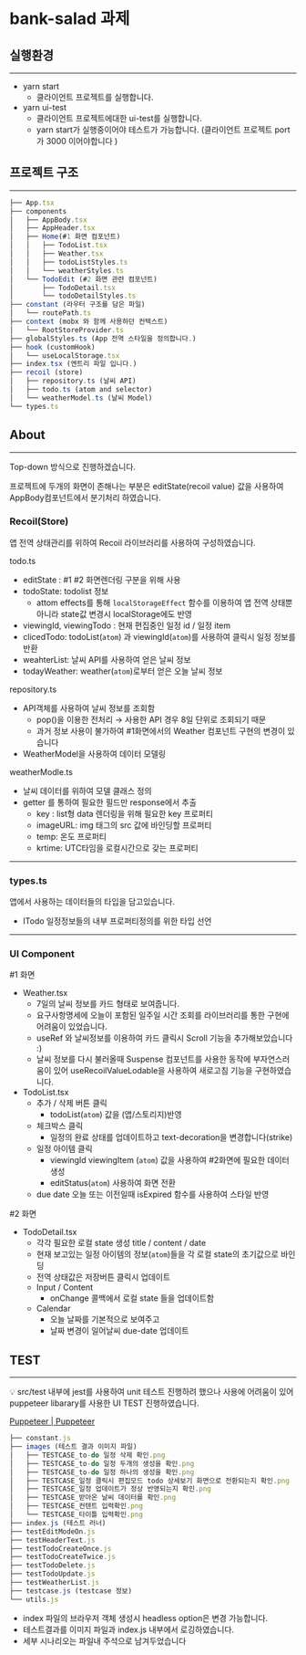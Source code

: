 # bank-salad 과제

## 실행환경

---

- yarn start
  - 클라이언트 프로젝트를 실행합니다.
- yarn ui-test
  - 클라이언트 프로젝트에대한 ui-test를 실행합니다.
  - yarn start가 실행중이어야 테스트가 가능합니다. (클라이언트 프로젝트 port가 3000 이어야합니다 )

## 프로젝트 구조

---

```jsx
├── App.tsx
├── components
│   ├── AppBody.tsx
│   ├── AppHeader.tsx
│   ├── Home(#1 화면 컴포넌트)
│   │   ├── TodoList.tsx
│   │   ├── Weather.tsx
│   │   ├── todoListStyles.ts
│   │   └── weatherStyles.ts
│   └── TodoEdit (#2 화면 관련 컴포넌트)
│       ├── TodoDetail.tsx
│       └── todoDetailStyles.ts
├── constant (라우터 구조를 담은 파일)
│   └── routePath.ts
├── context (mobx 와 함께 사용하던 컨텍스트)
│   └── RootStoreProvider.ts
├── globalStyles.ts (App 전역 스타일을 정의합니다.)
├── hook (customHook)
│   └── useLocalStorage.tsx
├── index.tsx (엔트리 파일 입니다.)
├── recoil (store)
│   ├── repository.ts (날씨 API)
│   ├── todo.ts (atom and selector)
│   └── weatherModel.ts (날씨 Model)
└── types.ts
```

## About

---

Top-down 방식으로 진행하겠습니다.

프로젝트에 두개의 화면이 존해나는 부분은 editState(recoil value) 값을 사용하여 AppBody컴포넌트에서 분기처리 하였습니다.

### **Recoil(Store)**

앱 전역 상태관리를 위하여 Recoil 라이브러리를 사용하여 구성하였습니다.

todo.ts

- editState : #1 #2 화면렌더링 구분을 위해 사용
- todoState: todolist 정보
  - attom effects를 통해 `localStorageEffect` 함수를 이용하여 앱 전역 상태뿐 아니라
    state값 변경시 localStorage에도 반영
- viewingId, viewingTodo : 현재 편집중인 일정 id / 일정 item
- clicedTodo: todoList(`atom`) 과 viewingId(`atom`)를 사용하여 클릭시 일정 정보를 반환
- weahterList: 날씨 API를 사용하여 얻은 날씨 정보
- todayWeather: weather(`atom`)로부터 얻은 오늘 날씨 정보

repository.ts

- API객체를 사용하여 날씨 정보를 조회함
  - pop()을 이용한 전처리 → 사용한 API 경우 8일 단위로 조회되기 때문
  - 과거 정보 사용이 불가하여 #1화면에서의 Weather 컴포넌트 구현의 변경이 있습니다
- WeatherModel을 사용하여 데이터 모델링

weatherModle.ts

- 날씨 데이터를 위하여 모델 클래스 정의
- getter 를 통하여 필요한 필드만 response에서 추출
  - key : list형 data 렌더링을 위해 필요한 key 프로퍼티
  - imageURL: img 태그의 src 값에 바인딩할 프로퍼티
  - temp: 온도 프로퍼티
  - krtime: UTC타임을 로컬시간으로 갖는 프로퍼티

---

### types.ts

앱에서 사용하는 데이터들의 타입을 담고있습니다.

- ITodo 일정정보들의 내부 프로퍼티정의를 위한 타입 선언

---

### UI Component

#1 화면

- Weather.tsx
  - 7일의 날씨 정보를 카드 형태로 보여줍니다.
  - 요구사항명세에 오늘이 포함된 일주일 시간 조회를 라이브러리를 통한 구현에 어려움이 있었습니다.
  - useRef 와 날씨정보를 이용하여 카드 클릭시 Scroll 기능을 추가해보았습니다 :)
  - 날씨 정보를 다시 불러올때 Suspense 컴포넌트를 사용한 동작에 부자연스러움이 있어
    useRecoilValueLodable을 사용하여 새로고침 기능을 구현하였습니다.
- TodoList.tsx
  - 추가 / 삭제 버튼 클릭
    - todoList(`atom`) 값을 (앱/스토리지)반영
  - 체크박스 클릭
    - 일정의 완료 상태를 업데이트하고 text-decoration을 변경합니다(strike)
  - 일정 아이템 클릭
    - viewingId viewingItem (`atom`) 값을 사용하여 #2화면에 필요한 데이터 생성
    - editStatus(`atom`) 사용하여 화면 전환
  - due date 오늘 또는 이전일때 isExpired 함수를 사용하여 스타일 반영

#2 화면

- TodoDetail.tsx
  - 각각 필요한 로컬 state 생성 title / content / date
  - 현재 보고있는 일정 아이템의 정보(`atom`)들을 각 로컬 state의 초기값으로 바인딩
  - 전역 상태값은 저장버튼 클릭시 업데이트
  - Input / Content
    - onChange 콜백에서 로컬 state 들을 업데이트함
  - Calendar
    - 오늘 날짜를 기본적으로 보여주고
    - 날짜 변경이 일어날씨 due-date 업데이트

## TEST

---

<aside>
💡 src/test 내부에 jest를 사용하여 unit 테스트 진행하려 했으나 
사용에 어려움이 있어 puppeteer libarary를 사용한 UI TEST 진행하였습니다.

</aside>

[Puppeteer | Puppeteer](https://pptr.dev/)

```jsx
├── constant.js
├── images (테스트 결과 이미지 파일)
│   ├── TESTCASE_to-do 일정 삭제 확인.png
│   ├── TESTCASE_to-do 일정 두개의 생성을 확인.png
│   ├── TESTCASE_to-do 일정 하나의 생성을 확인.png
│   ├── TESTCASE_일정 클릭시 편집모드 todo 상세보기 화면으로 전환되는지 확인.png
│   ├── TESTCASE_일정 업데이트가 정상 반영되는지 확인.png
│   ├── TESTCASE_받아온 날씨 데이터를 확인.png
│   ├── TESTCASE_컨텐트 입력확인.png
│   └── TESTCASE_타이틀 입력확인.png
├── index.js (테스트 러너)
├── testEditModeOn.js
├── testHeaderText.js
├── testTodoCreateOnce.js
├── testTodoCreateTwice.js
├── testTodoDelete.js
├── testTodoUpdate.js
├── testWeatherList.js
├── testcase.js (testcase 정보)
└── utils.js
```

- index 파일의 브라우저 객체 생성시 headless option은 변경 가능합니다.
- 테스트결과를 이미지 파일과 index.js 내부에서 로깅하였습니다.
- 세부 시나리오는 파일내 주석으로 남겨두었습니다
